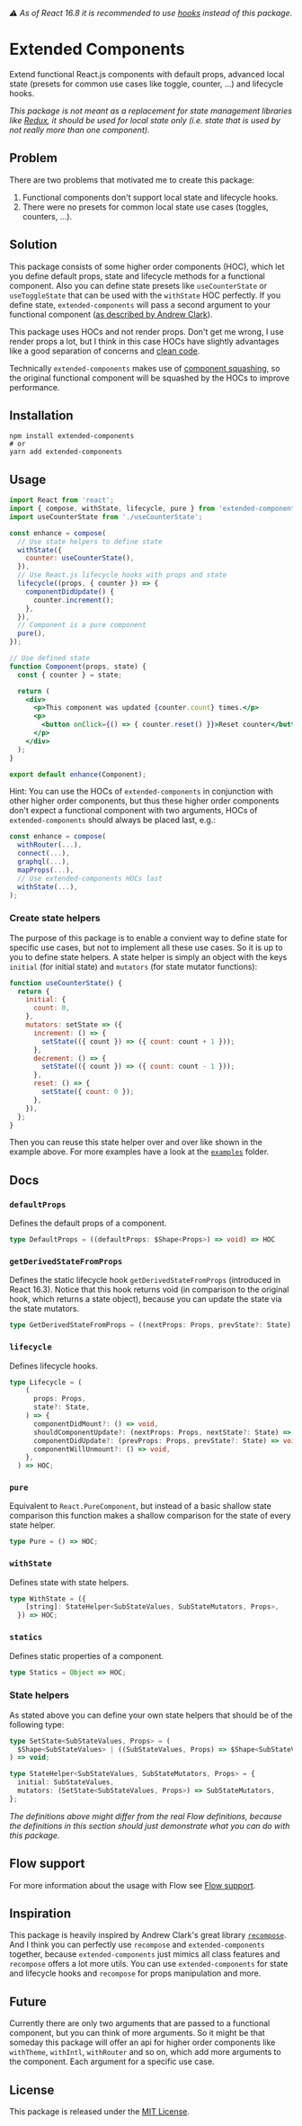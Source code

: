 _⚠️ As of React 16.8 it is recommended to use [hooks](https://reactjs.org/docs/hooks-intro.html) instead of this package._

# Extended Components

Extend functional React.js components with default props, advanced local state (presets for common use cases like toggle, counter, ...) and lifecycle hooks.

_This package is not meant as a replacement for state management libraries like [Redux](https://github.com/reactjs/redux), it should be used for local state only (i.e. state that is used by not really more than one component)._

## Problem

There are two problems that motivated me to create this package:

1.  Functional components don't support local state and lifecycle hooks.
2.  There were no presets for common local state use cases (toggles, counters, ...).

## Solution

This package consists of some higher order components (HOC), which let you define default props, state and lifecycle methods for a functional component. Also you can define state presets like `useCounterState` or `useToggleState` that can be used with the `withState` HOC perfectly. If you define state, `extended-components` will pass a second argument to your functional component ([as described by Andrew Clark](https://twitter.com/acdlite/status/971598256454098944)).

This package uses HOCs and not render props. Don't get me wrong, I use render props a lot, but I think in this case HOCs have slightly advantages like a good separation of concerns and [clean code](https://twitter.com/acdlite/status/971605795501613056).

Technically `extended-components` makes use of [component squashing](https://twitter.com/acdlite/status/739918904110112770), so the original functional component will be squashed by the HOCs to improve performance.

## Installation

```shell
npm install extended-components
# or
yarn add extended-components
```

## Usage

```jsx
import React from 'react';
import { compose, withState, lifecycle, pure } from 'extended-components';
import useCounterState from './useCounterState';

const enhance = compose(
  // Use state helpers to define state
  withState({
    counter: useCounterState(),
  }),
  // Use React.js lifecycle hooks with props and state
  lifecycle((props, { counter }) => {
    componentDidUpdate() {
      counter.increment();
    },
  }),
  // Component is a pure component
  pure(),
});

// Use defined state
function Component(props, state) {
  const { counter } = state;

  return (
    <div>
      <p>This component was updated {counter.count} times.</p>
      <p>
        <button onClick={() => { counter.reset() }}>Reset counter</button>
      </p>
    </div>
  );
}

export default enhance(Component);
```

Hint: You can use the HOCs of `extended-components` in conjunction with other higher order components, but thus these higher order components don't expect a functional component with two arguments, HOCs of `extended-components` should always be placed last, e.g.:

```javascript
const enhance = compose(
  withRouter(...),
  connect(...),
  graphql(...),
  mapProps(...),
  // Use extended-components HOCs last
  withState(...),
);
```

### Create state helpers

The purpose of this package is to enable a convient way to define state for specific use cases, but not to implement all these use cases. So it is up to you to define state helpers. A state helper is simply an object with the keys `initial` (for initial state) and `mutators` (for state mutator functions):

```javascript
function useCounterState() {
  return {
    initial: {
      count: 0,
    },
    mutators: setState => ({
      increment: () => {
        setState(({ count }) => ({ count: count + 1 }));
      },
      decrement: () => {
        setState(({ count }) => ({ count: count - 1 }));
      },
      reset: () => {
        setState({ count: 0 });
      },
    }),
  };
}
```

Then you can reuse this state helper over and over like shown in the example above. For more examples have a look at the [`examples`](https://github.com/ProAI/extended-components/tree/master/examples) folder.

## Docs

### `defaultProps`

Defines the default props of a component.

```typescript
type DefaultProps = ((defaultProps: $Shape<Props>) => void) => HOC
```

### `getDerivedStateFromProps`

Defines the static lifecycle hook `getDerivedStateFromProps` (introduced in React 16.3). Notice that this hook returns void (in comparison to the original hook, which returns a state object), because you can update the state via the state mutators.

```typescript
type GetDerivedStateFromProps = ((nextProps: Props, prevState?: State) => void) => HOC
```

### `lifecycle`

Defines lifecycle hooks.

```typescript
type Lifecycle = (
    (
      props: Props,
      state?: State,
    ) => {
      componentDidMount?: () => void,
      shouldComponentUpdate?: (nextProps: Props, nextState?: State) => boolean,
      componentDidUpdate?: (prevProps: Props, prevState?: State) => void,
      componentWillUnmount?: () => void,
    },
  ) => HOC;
```

### `pure`

Equivalent to `React.PureComponent`, but instead of a basic shallow state comparison this function makes a shallow comparison for the state of every state helper.

```typescript
type Pure = () => HOC;
```

### `withState`

Defines state with state helpers.

```typescript
type WithState = ({
    [string]: StateHelper<SubStateValues, SubStateMutators, Props>,
  }) => HOC;
```

### `statics`

Defines static properties of a component.

```typescript
type Statics = Object => HOC;
```

### State helpers

As stated above you can define your own state helpers that should be of the following type:

```typescript
type SetState<SubStateValues, Props> = (
  $Shape<SubStateValues> | ((SubStateValues, Props) => $Shape<SubStateValues>),
) => void;

type StateHelper<SubStateValues, SubStateMutators, Props> = {
  initial: SubStateValues,
  mutators: (SetState<SubStateValues, Props>) => SubStateMutators,
};
```

_The definitions above might differ from the real Flow definitions, because the definitions in this section should just demonstrate what you can do with this package._

## Flow support

For more information about the usage with Flow see [Flow support](docs/Flow%20support.md).

## Inspiration

This package is heavily inspired by Andrew Clark's great library [`recompose`](https://github.com/acdlite/recompose). And I think you can perfectly use `recompose` and `extended-components` together, because `extended-components` just mimics all class features and `recompose` offers a lot more utils. You can use `extended-components` for state and lifecycle hooks and `recompose` for props manipulation and more.

## Future

Currently there are only two arguments that are passed to a functional component, but you can think of more arguments. So it might be that someday this package will offer an api for higher order components like `withTheme`, `withIntl`, `withRouter` and so on, which add more arguments to the component. Each argument for a specific use case.

## License

This package is released under the [MIT License](LICENSE).
